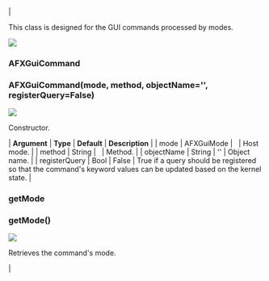 | 

This class is designed for the GUI commands processed by modes.

![](../SIMACAERefImages/gui-afxguicommand.png)

### AFXGuiCommand

###   

### AFXGuiCommand(mode, method, objectName='', registerQuery=False)  
![](../IconsReference/butix_top_wline.png)

Constructor.

| **Argument** | **Type** | **Default** | **Description** |
| mode | AFXGuiMode |   | Host mode. |
| method | String |   | Method. |
| objectName | String | '' | Object name. |
| registerQuery | Bool | False | True if a query should be registered so that the command's keyword values can be updated based on the kernel state. |

### getMode

###   

### getMode()  
![](../IconsReference/butix_top_wline.png)

Retrieves the command's mode.



 |